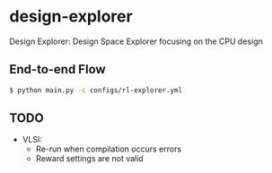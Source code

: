 # design-explorer
Design Explorer: Design Space Explorer focusing on the CPU design

## End-to-end Flow
```bash
$ python main.py -c configs/rl-explorer.yml
```

## TODO
- VLSI:
	* Re-run when compilation occurs errors
	* Reward settings are not valid
